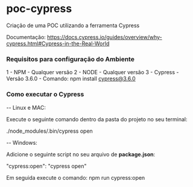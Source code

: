 # poc-cypress
Criação de uma POC utilizando a ferramenta Cypress

Documentação: https://docs.cypress.io/guides/overview/why-cypress.html#Cypress-in-the-Real-World

### Requisitos para configuração do Ambiente

1 - NPM - Qualquer versão
2 - NODE - Qualquer versão
3 - Cypress - Versão 3.6.0 - Comando: npm install cypress@3.6.0

### Como executar o Cypress

-- Linux e MAC:

Execute o seguinte comando dentro da pasta do projeto no seu terminal:

./node_modules/.bin/cypress open

-- Windows:

Adicione o seguinte script no seu arquivo de **package.json**:

"cypress:open": "cypress open"

Em seguida execute o comando: npm run cypress:open